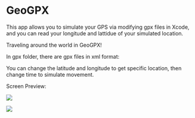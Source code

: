# GeoGPX
This app allows you to simulate your GPS via modifying gpx files in Xcode, and you can read your longitude and lattidue of your simulated location.

Traveling around the world in GeoGPX!

In gpx folder, there are gpx files in xml format: 

You can change the latitude and longitude to get specific location, then change time to simulate movement.

Screen Preview:

![](https://s3-us-west-2.amazonaws.com/yuanjiexie/spring2016/iOS/GeoGPX/geogpx.gif)

![](https://s3-us-west-2.amazonaws.com/yuanjiexie/iOS/geogpx-2.gif)
